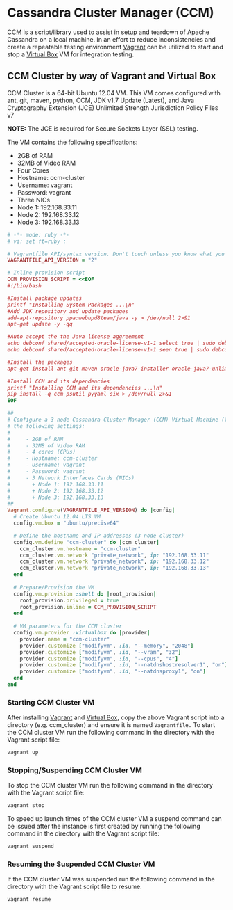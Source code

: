 # Cassandra Cluster Manager (CCM)
[CCM](https://github.com/pcmanus/ccm) is a script/library used to assist in
setup and teardown of Apache Cassandra on a local machine.  In an effort to
reduce inconsistencies and create a repeatable testing environment
[Vagrant](https://www.vagrantup.com/downloads.html) can be utilized to start
and stop a [Virtual Box](https://www.virtualbox.org/wiki/Downloads) VM for
integration testing.

## CCM Cluster by way of Vagrant and Virtual Box
CCM Cluster is a 64-bit Ubuntu 12.04 VM.  This VM comes configured with ant,
git, maven, python, CCM, JDK v1.7 Update (Latest), and Java Cryptography
Extension (JCE) Unlimited Strength Jurisdiction Policy Files v7

**NOTE:** The JCE is required for Secure Sockets Layer (SSL) testing.

The VM contains the following specifications:

- 2GB of RAM
- 32MB of Video RAM
- Four Cores
- Hostname: ccm-cluster
- Username: vagrant
- Password: vagrant
- Three NICs
 - Node 1: 192.168.33.11
 - Node 2: 192.168.33.12
 - Node 3: 192.168.33.13


```ruby
# -*- mode: ruby -*-
# vi: set ft=ruby :

# Vagrantfile API/syntax version. Don't touch unless you know what you're doing!
VAGRANTFILE_API_VERSION = "2"

# Inline provision script
CCM_PROVISION_SCRIPT = <<EOF
#!/bin/bash

#Install package updates
printf "Installing System Packages ...\n"
#Add JDK repository and update packages
add-apt-repository ppa:webupd8team/java -y > /dev/null 2>&1 
apt-get update -y -qq

#Auto accept the the Java license aggreement
echo debconf shared/accepted-oracle-license-v1-1 select true | sudo debconf-set-selections
echo debconf shared/accepted-oracle-license-v1-1 seen true | sudo debconf-set-selections

#Install the packages
apt-get install ant git maven oracle-java7-installer oracle-java7-unlimited-jce-policy python-dev python-pip -y -qq

#Install CCM and its dependencies
printf "Installing CCM and its dependencies ...\n"
pip install -q ccm psutil pyyaml six > /dev/null 2>&1
EOF

##
# Configure a 3 node Cassandra Cluster Manager (CCM) Virtual Machine (VM) with
# the following settings:
#
#     - 2GB of RAM
#     - 32MB of Video RAM
#     - 4 cores (CPUs)
#     - Hostname: ccm-cluster
#     - Username: vagrant
#     - Password: vagrant
#     - 3 Network Interfaces Cards (NICs)
#       + Node 1: 192.168.33.11
#       + Node 2: 192.168.33.12
#       + Node 3: 192.168.33.13
##
Vagrant.configure(VAGRANTFILE_API_VERSION) do |config|
  # Create Ubuntu 12.04 LTS VM
  config.vm.box = "ubuntu/precise64"

  # Define the hostname and IP addresses (3 node cluster)
  config.vm.define "ccm-cluster" do |ccm_cluster|
    ccm_cluster.vm.hostname = "ccm-cluster"
    ccm_cluster.vm.network "private_network", ip: "192.168.33.11"
    ccm_cluster.vm.network "private_network", ip: "192.168.33.12"
    ccm_cluster.vm.network "private_network", ip: "192.168.33.13"
  end
  
  # Prepare/Provision the VM
  config.vm.provision :shell do |root_provision|
    root_provision.privileged = true
    root_provision.inline = CCM_PROVISION_SCRIPT
  end
  
  # VM parameters for the CCM cluster
  config.vm.provider :virtualbox do |provider|
    provider.name = "ccm-cluster"
    provider.customize ["modifyvm", :id, "--memory", "2048"]
    provider.customize ["modifyvm", :id, "--vram", "32"]
    provider.customize ["modifyvm", :id, "--cpus", "4"]   
    provider.customize ["modifyvm", :id, "--natdnshostresolver1", "on"]
    provider.customize ["modifyvm", :id, "--natdnsproxy1", "on"]
  end
end
```

### Starting CCM Cluster VM
After installing [Vagrant](https://www.vagrantup.com/downloads.html) and
[Virtual Box](https://www.virtualbox.org/wiki/Downloads), copy the above
Vagrant script into a directory (e.g. ccm_cluster) and ensure it is named
`Vagrantfile.` To start the CCM cluster VM run the following command in the
directory with the Vagrant script file:

```bash
vagrant up
```

### Stopping/Suspending CCM Cluster VM
To stop the CCM cluster VM run the following command in the directory with the
Vagrant script file:

```bash
vagrant stop
```

To speed up launch times of the CCM cluster VM a suspend command can be issued
after the instance is first created by running the following command in the
directory with the Vagrant script file:

```bash
vagrant suspend
```

### Resuming the Suspended CCM Cluster VM
If the CCM cluster VM was suspended run the following command in the directory
with the Vagrant script file to resume:

```bash
vagrant resume
```
